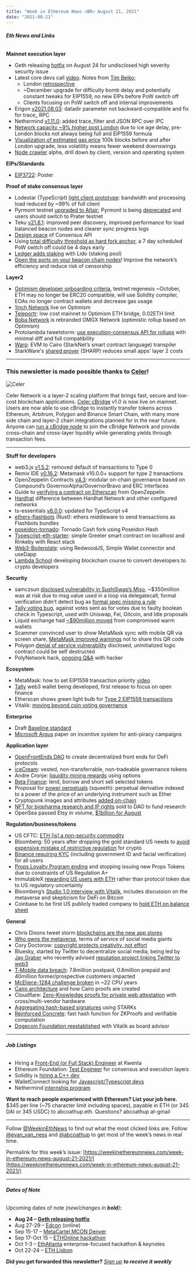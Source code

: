 ```yaml
---
title: "Week in Ethereum News <BR> August 21, 2021"
date: "2021-08-21"
---
```


###### **Eth News and Links**

**Mainnet execution layer**

- Geth releasing [hotfix](https://twitter.com/go_ethereum/status/1428051458763763721) on August 24 for undisclosed high severity security issue
- Latest core devs call [video](https://www.youtube.com/watch?v=rlIgpf2V4ks&t=214s). Notes from [Tim Beiko](https://twitter.com/TimBeiko/status/1428750228237258767);
    - London [retrospective](https://hackmd.io/@timbeiko/london-retro)
    - ~December upgrade for difficulty bomb delay and potentially constant tweaks for EIP1559, no new EIPs before PoW switch off 
    - Clients focusing on PoW switch off and internal improvements
- Erigon [v2021.08.03](https://github.com/ledgerwatch/erigon/releases/tag/v2021.08.03): datadir parameter not backward-compatible and fix for trace\_ RPC
- Nethermind [v1.11.0](https://github.com/NethermindEth/nethermind/releases/tag/1.11.0): added trace\_filter and JSON RPC over IPC 
- [Network capacity ~9% higher post London](https://www.reddit.com/r/ethereum/comments/p4nloh/why_has_the_chain_capacity_increased_by_9_after/) due to ice age delay, pre-London blocks not always being full and EIP1559 formula
- [Visualization of estimated gas price](https://twitter.com/takenstheorem/status/1427130936940851201) 100k blocks before and after London upgrade, less volatility means fewer weekend downswings
- [Node crawler](https://crawler.ethereum.org/) alpha, drill down by client, version and operating system

**EIPs/Standards**

- [EIP3722](https://github.com/ethereum/EIPs/blob/7532ff5af50d227ec7729141595367a51e27465c/EIPS/eip-3722.md): Poster 

**Proof of stake consensus layer**

- Lodestar (TypeScript) [light client prototype](https://medium.com/chainsafe-systems/lodestar-releases-light-client-prototype-40f300361c65): bandwidth and processing load reduced by ~99% of full client
- Pyrmont testnet [upgraded to Altair](https://twitter.com/protolambda/status/1428331065660350474); Pyrmont is being [deprecated](https://twitter.com/dannyryan/status/1427621936536850435) and users should switch to Prater testnet
- Teku [v21.8.1](https://github.com/ConsenSys/teku/releases/tag/21.8.1): improved peer discovery, improved performance for load balanced beacon nodes and clearer sync progress logs
- [Design space](https://hackmd.io/@n0ble/consensus_api_design_space) of Consensus API
- Using [total difficulty threshold as hard fork anchor](https://ethresear.ch/t/using-total-difficulty-threshold-for-hardfork-anchor-what-could-go-wrong/10357), a 7 day scheduled PoW switch off could be 4 days early
- [Ledger adds staking](https://www.ledger.com/blog/lido-available-in-ledger-live-bringing-ethereum-staking-within-your-reach) with Lido (staking pool)
- [Open the ports on your beacon chain nodes](https://www.symphonious.net/2021/08/14/exploring-eth2-why-open-ports-matter/)! Improve the network’s efficiency and reduce risk of censorship

**Layer2**

- [Optimism developer onboarding criteria](https://community.optimism.io/docs/developers/l2/deploy.html), testnet regenesis ~October, ETH may no longer be ERC20 compatible, will use Solidity compiler, EOAs no longer contract wallets and decrease gas usage
- [1inch Network](https://blog.1inch.io/the-1inch-network-expands-to-optimistic-ethereum-2beb89fa63bf) live on Optimism
- [Teleportr](https://twitter.com/0x_clem/status/1428606240293212167): low cost mainnet to Optimism ETH bridge, 0.02ETH limit
- [Boba Network](https://www.enya.ai/press/bobanetwork) is rebranded OMGX Network (optimistic rollup based on Optimism)
- Protolambda tweetstorm: [use execution-consensus API for rollups](https://twitter.com/protolambda/status/1427819901524324360) with minimal diff and full compatibility
- [Warp](https://medium.com/nethermind-eth/warp-your-way-to-starknet-ddd6856875e0): EVM to Cairo (StarkNet’s smart contract language) transpiler
- StarkWare's [shared prover](https://twitter.com/ukolodny/status/1428556705525374978) (SHARP) reduces small apps’ layer 2 costs

* * *

### **This newsletter is made possible thanks to [Celer](https://www.celer.network/)!**

![Celer](https://weekinethereumnews.com/wp-content/uploads/2020/11/Screenshot-from-2020-11-22-15-36-32.png)

Celer Network is a layer-2 scaling platform that brings fast, secure and low-cost blockchain applications. [Celer cBridge](http://cbridge.celer.network/) v1.0 is now live on mainnet. Users are now able to use cBridge to instantly transfer tokens across Ethereum, Arbitrum, Polygon and Binance Smart Chain, with many more side chain and layer-2 chain integrations planned for in the near future. Anyone can [run a cBridge node](https://github.com/celer-network/cbridge-node) to join the cBridge Network and provide cross-chain and cross-layer liquidity while generating yields through transaction fees.

* * *

**Stuff for developers**

- web3.js [v1.5.2](https://github.com/ChainSafe/web3.js/releases/tag/v1.5.2): removed default of transactions to Type 0
- Remix IDE [v0.16.2](https://twitter.com/EthereumRemix/status/1427212729748803587): Metamask v10.0.0+ support for type 2 transactions  
- OpenZeppelin Contracts [v4.3](https://blog.openzeppelin.com/openzeppelin-contracts-4-3/): modular on-chain governance based on Compound’s GovernorAlpha/GovernorBravo and ERC interfaces 
- Guide to [verifying a contract on Etherscan](https://forum.openzeppelin.com/t/how-to-verify-a-contract-on-etherscan-bscscan-polygonscan/14225) from OpenZeppelin
- [Hardhat](https://hackmd.io/@fvictorio/hardhat-networks-and-providers) difference between Hardhat Network and other configured networks
- ts-essentials [v8.0.0](https://github.com/krzkaczor/ts-essentials/releases/tag/v8.0.0): updated for TypeScript v4
- [ethers-flashbots](https://github.com/onbjerg/ethers-flashbots) (Rust): ethers middleware to send transactions as Flashbots bundles
- [poseidon-tornado](https://github.com/ChihChengLiang/poseidon-tornado): Tornado Cash fork using Poseidon Hash
- [Typescript-eth-starter](https://github.com/nezz0746/typescript-eth-starter): simple Greeter smart contract on localhost and Rinkeby with React stack
- [Web3-Boilerplate](https://twitter.com/DennisonBertram/status/1427253698602938372): using RedwoodJS, Simple Wallet connector and useDapp
- [Lambda School](https://twitter.com/Austen/status/1428025522584391684) developing blockchain course to convert developers to crypto developers

**Security**

- samczsun [disclosed vulnerability in SushiSwap’s Miso](https://www.paradigm.xyz/2021/08/two-rights-might-make-a-wrong/), ~$350million was at risk due to msg.value used in a loop via delegatecall; formal verification didn’t detect bug as [formal spec missing a rule](https://twitter.com/CertoraInc/status/1428103804449345538)
- [Tally voting bug](https://medium.com/tally-blog/incident-summary-tally-voting-bug-dd6f9cceaae4), against votes sent as for votes due to faulty boolean check in Typescript, used with Uniswap, Fei, Gitcoin, and Idle proposals
- Liquid exchange had [~$90million moved](https://blog.liquid.com/warm-wallet-incident) from compromised warm wallets
- Scammer convinced user to show MetaMask sync with mobile QR via screen share, [MetaMask improved warnings](https://twitter.com/MyCrypto/status/1428151706559205379) not to share this QR code
- Polygon [denial of service vulnerability](https://iosiro.com/blog/temporary-denial-of-service-vulnerability-disclosed-to-and-remediated-by-polygon) disclosed, uninitialized logic contract could be self destructed
- PolyNetwork hack, [ongoing Q&A](https://twitter.com/sniko_/status/1428448414270951426) with hacker

**Ecosystem**

- MetaMask: how to set EIP1559 transaction priority [video](https://www.youtube.com/watch?v=gsfJywNxpi4)
- [Tally](https://blog.tally.cash/a-community-owned-wallet-for-the-new-internet/) web3 wallet being developed, first release to focus on open finance
- Etherscan shows green light bulb for [Type 2 EIP1559 transactions](https://twitter.com/someresat/status/1426979047448276994)
- Vitalik: [moving beyond coin voting governance](https://vitalik.ca/general/2021/08/16/voting3.html)

**Enterprise**

- Draft [Baseline standard](https://github.com/eea-oasis/baseline-standard)
- [Microsoft Argus](https://www.microsoft.com/en-us/research/uploads/prod/2021/08/Argus_SRDS_Camera.pdf) paper on incentive system for anti-piracy campaigns

**Application layer**

- [OpenFrontEnds DAO](https://twitter.com/adamscochran/status/1427447330496819204) to create decentralized front ends for DeFi protocols
- [iceCream](https://forum.cream.finance/t/implementation-of-new-tokenomics/1910): vested, non-transferrable, non-tradeable governance tokens
- Andre Cronje: [liquidity mining rewards](https://andrecronje.medium.com/liquidity-mining-rewards-v2-50896e44f259) using options
- [Beta Finance](https://medium.com/beta-finance/beta-finance-is-live-on-ethereum-mainnet-f1fc32959f3e): lend, borrow and short sell selected tokens
- Proposal for [power perpetuals](https://www.paradigm.xyz/2021/08/power-perpetuals/) (squeeth): perpetual derivative indexed to a power of the price of an underlying instrument such as Ether
- Cryptopunk images and attributes [added on-chain](https://larvalabs.com/blog/2021-8-18-18-0/on-chain-cryptopunks)
- [NFT for biopharma research and IP rights](https://twitter.com/paulkhls/status/1427724533713326082) sold to DAO to fund research
- OpenSea passed Etsy in volume, [$1billion for August](https://twitter.com/xanderatallah/status/1427453596858294272)

**Regulation/business/tokens**

- US CFTC: [ETH \[is\] a non-security commodity](https://twitter.com/CFTCquintenz/status/1426570174036168704)
- Bloomberg: 50 years after dropping the gold standard US needs to [avoid expensive mistake of restrictive regulation](https://www.bloomberg.com/opinion/articles/2021-08-15/niall-ferguson-nixon-the-gold-standard-and-a-bitcoin-bonanza) for crypto
- [Binance requiring KYC](https://www.binance.com/en/support/announcement/51bf294e26324211a4731ca998e110ca) (including government ID and facial verification) for all users
- [Props Loyalty Program ending](https://blog.propsproject.com/a-letter-from-our-ceo-1332f6cabab1) and stopping issuing new Props Tokens due to constraints of US Regulation A+
- ImmutableX [rewarding US users with ETH](https://immutablex.medium.com/important-announcement-imx-alpha-rewards-update-929f7bc89513) rather than protocol token due to US regulatory uncertainty
- Bloomberg’s [Studio 1.0 interview with Vitalik](https://twitter.com/emilychangtv/status/1428204792212385795), includes discussion on the metaverse and skepticism for DeFi on Bitcoin
- Coinbase to be first US publicly traded company to [hold ETH on balance sheet](https://blog.coinbase.com/coinbase-updates-investment-policy-to-increase-investments-in-crypto-assets-a68c752ea786)

**General**

- Chris Dixons tweet storm [blockchains are the new app stores](https://twitter.com/cdixon/status/1427452458813464577)
- [Who owns the metaverse](https://m.mirror.xyz/OlcHFb-umaeoQrmSroGMjRKc2mp2Vm898CBUo0CMHeY), terms of service of social media giants
- Cory Doctorow: [copyright protects creativity, not effort](https://pluralistic.net/2021/08/14/angels-and-demons/#owning-culture)
- Bluesky, started by Twitter to decentralize social media, being led by [Jay Graber](https://twitter.com/arcalinea/status/1427314482154414080) who recently advised [reputation project linking Twitter to web3](https://jaygraber.medium.com/introducing-interrep-255d3f56682)
- [T‑Mobile data breach](https://www.t-mobile.com/news/network/additional-information-regarding-2021-cyberattack-investigation): 7.8million postpaid, 0.8million prepaid and 40million former/prospective customers impacted
- [McEliece-1284 challenge broken](https://twitter.com/AlexanderMay10/status/1427298867465314304) in ~22 CPU years
- [Cairo architecture](https://eprint.iacr.org/2021/1063) and how Cairo proofs are created
- Cloudflare: [Zero-Knowledge proofs for private web attestation](https://blog.cloudflare.com/introducing-zero-knowledge-proofs-for-private-web-attestation-with-cross-multi-vendor-hardware/) with cross/multi-vendor hardware
- [Aggregating hash-based signatures](https://eprint.iacr.org/2021/1048) using STARKs
- [Reinforced Concrete](https://eprint.iacr.org/2021/1038): fast hash function for ZKProofs and verifiable computation
- [Dogecoin Foundation reestablished](https://foundation.dogecoin.com/posts/2021/08/announcement-re-establishing-the-dogecoin-foundation/) with Vitalik as board advisor

* * *

###### **Job Listings**

- Hiring a [Front-End (or Full Stack) Engineer](https://blog.kwenta.io/kwenta-open-position-front-end-developer/) at Kwenta
- Ethereum Foundation: [Test Engineer](https://ethereum.bamboohr.com/jobs/view.php?id=39) for consensus and execution layers
- Solidity is [hiring a C++ dev](https://ethereum.bamboohr.com/jobs/view.php?id=40&source=weekinethnews)
- WalletConnect looking for [Javascript/Typescript devs](https://twitter.com/WalletConnect/status/1421397382391078924)
- Nethermind [internship program](https://www.notion.so/Nethermind-Internship-Program-4eb494969aa24afa9181223e958522d1)

**Want to reach people experienced with Ethereum? List your job here.** $345 per line (~75 character limit including spaces), payable in ETH (or 345 DAI or 345 USDC) to abcoathup.eth. Questions? abcoathup at-gmail

* * *

Follow [@WeekinEthNews](https://twitter.com/WeekInEthNews) to find out what the most clicked links are. Follow [@evan\_van\_ness](https://twitter.com/evan_van_ness) and [@abcoathup](https://twitter.com/abcoathup) to get most of the week’s news in real time.

Permalink for this week’s issue: [https://weekinethereumnews.com/week-in-ethereum-news-august-21-2021/](https://weekinethereumnews.com/week-in-ethereum-news-august-21-2021/)

* * *

###### **Dates of Note**

Upcoming dates of note _(new/changes in **bold**)_**:**

- **Aug 24 – [Geth releasing hotfix](https://twitter.com/go_ethereum/status/1428051458763763721)**
- Aug 27-29 – [Edcon](https://www.edcon.io/) (online)
- Sep 15-17 – [MetaCartel MCON Denver](https://www.mcon.fun/)
- Sep 17-Oct 15 – [ETHOnline hackathon](https://online.ethglobal.com/)
- Oct 1-3 – [EthAtlanta](https://ethatl.com/) enterprise-focused hackathon & keynotes
- Oct 22-24 – [ETH Lisbon](https://ethlisbon.org/)

**Did you get forwarded this newsletter?** _[Sign up](https://weekinethereum.substack.com/subscribe#about) **to receive it weekly**_

